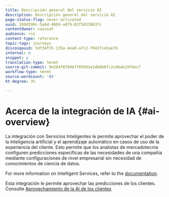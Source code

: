 ```yaml
---
title: Descripción general del servicio AI
description: Descripción general del servicio AI
page-status-flag: never-activated
uuid: 269d590c-5a6d-40b9-a879-02f5033863fc
contentOwner: sauviat
audience: rns
content-type: reference
topic-tags: journeys
discoiquuid: 5df34f55-135a-4ea8-afc2-f9427ce5ae7b
internal: n
snippet: y
translation-type: tm+mt
source-git-commit: 9e264f0794bff859d1e1db0b8fc2c66ab19fdec7
workflow-type: tm+mt
source-wordcount: '85'
ht-degree: 3%

---
```



# Acerca de la integración de IA {#ai-overview}

La integración con Servicios Inteligentes le permite aprovechar el poder de la inteligencia artificial y el aprendizaje automático en casos de uso de la experiencia del cliente. Esto permite que los analistas de mercadotecnia configuren predicciones específicas de las necesidades de una compañía mediante configuraciones de nivel empresarial sin necesidad de conocimientos de ciencia de datos.

For more information on Intelligent Services, refer to the [documentation](https://docs.adobe.com/content/help/en/experience-platform/intelligent-services/home.html).

Esta integración le permite aprovechar las predicciones de los clientes. Consulte [Aprovechamiento de la AI de los clientes](../ai-services/leveraging-customer-ai.md)

<!--* fatigue scores, see [Leveraging Journey AI](../ai-services/leveraging-fatigue-scores.md)-->
